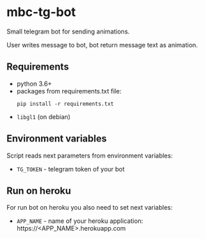 # mbc-tg-bot
Small telegram bot for sending animations.

User writes message to bot, bot return message text as animation.

## Requirements
* python 3.6+
* packages from requirements.txt file:
  ```
  pip install -r requirements.txt
  ```
* `libgl1` (on debian)

## Environment variables
Script reads next parameters from environment variables:
* `TG_TOKEN` - telegram token of your bot

## Run on heroku
For run bot on heroku you also need to set next variables:
* `APP_NAME` - name of your heroku application: https://<APP_NAME>.herokuapp.com
